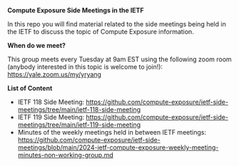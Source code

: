 **Compute Exposure Side Meetings in the IETF**

In this repo you will find material related to the side meetings being held in the IETF to discuss the topic of Compute Exposure information.

**When do we meet?** 

This group meets every Tuesday at 9am EST using the following zoom room (anybody interested in this topic is welcome to join!): https://yale.zoom.us/my/yryang

**List of Content**
- IETF 118 Side Meeting: https://github.com/compute-exposure/ietf-side-meetings/tree/main/ietf-118-side-meeting
- IETF 119 Side Meeting: https://github.com/compute-exposure/ietf-side-meetings/tree/main/ietf-119-side-meeting
- Minutes of the weekly meetings held in between IETF meetings: https://github.com/compute-exposure/ietf-side-meetings/blob/main/2024-ietf-compute-exposure-weekly-meeting-minutes-non-working-group.md
